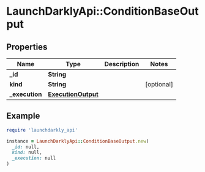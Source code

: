 # LaunchDarklyApi::ConditionBaseOutput

## Properties

| Name | Type | Description | Notes |
| ---- | ---- | ----------- | ----- |
| **_id** | **String** |  |  |
| **kind** | **String** |  | [optional] |
| **_execution** | [**ExecutionOutput**](ExecutionOutput.md) |  |  |

## Example

```ruby
require 'launchdarkly_api'

instance = LaunchDarklyApi::ConditionBaseOutput.new(
  _id: null,
  kind: null,
  _execution: null
)
```

